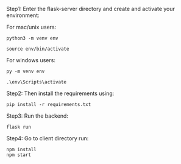 Step1: Enter the flask-server directory and create and activate your environment:

For mac/unix users:

    python3 -m venv env

    source env/bin/activate

For windows users:

    py -m venv env

    .\env\Scripts\activate

Step2: Then install the requirements using: 

    pip install -r requirements.txt

Step3: Run the backend:

    flask run

Step4: Go to client directory run:

    npm install
    npm start
